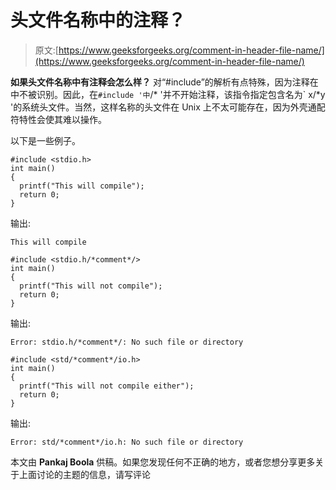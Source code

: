 # 头文件名称中的注释？

> 原文:[https://www.geeksforgeeks.org/comment-in-header-file-name/](https://www.geeksforgeeks.org/comment-in-header-file-name/)

**如果头文件名称中有注释会怎么样？**
对“#include”的解析有点特殊，因为注释在中不被识别。因此，在`#include '中`/* '并不开始注释，该指令指定包含名为` x/*y '的系统头文件。当然，这样名称的头文件在 Unix 上不太可能存在，因为外壳通配符特性会使其难以操作。

以下是一些例子。

```
#include <stdio.h>
int main()
{
  printf("This will compile");
  return 0;
}
```

输出:

```
This will compile
```

```
#include <stdio.h/*comment*/>
int main()
{
  printf("This will not compile");
  return 0;
}
```

输出:

```
Error: stdio.h/*comment*/: No such file or directory
```

```
#include <std/*comment*/io.h>
int main()
{
  printf("This will not compile either");
  return 0;
}
```

输出:

```
Error: std/*comment*/io.h: No such file or directory
```

本文由 **Pankaj Boola** 供稿。如果您发现任何不正确的地方，或者您想分享更多关于上面讨论的主题的信息，请写评论